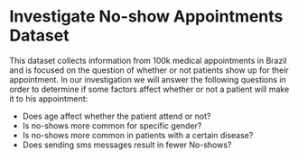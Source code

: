 # Investigate No-show Appointments Dataset
This dataset collects information from 100k medical appointments in Brazil and is focused on the question of whether or not patients show up for their appointment.
In our investigation we will answer the following questions in order to determine if some factors affect whether or not a patient will make it to his appointment:

- Does age affect whether the patient attend or not?
- Is no-shows more common for specific gender?
- Is no-shows more common in patients with a certain disease?
- Does sending sms messages result in fewer No-shows?
